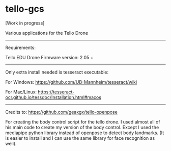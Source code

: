 # tello-gcs

[Work in progress]

Various applications for the Tello Drone

***

Requirements:

Tello EDU Drone
Firmware version: 2.05 +

***

Only extra install needed is tesseract executable:

For Windows: https://github.com/UB-Mannheim/tesseract/wiki

For Mac/Linux: https://tesseract-ocr.github.io/tessdoc/Installation.html#macos


***


Credits to:
https://github.com/geaxgx/tello-openpose

For creating the body control script for the tello drone. 
I used almost all of his main code to create my version of the body control. Except I used the mediapipe python library instead of openpose to detect body landmarks. (It is easier to install and I can use the same library for face recognition as well).
